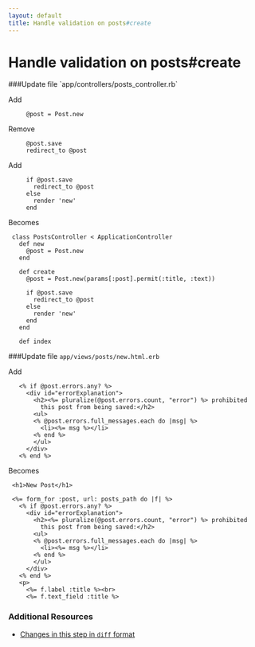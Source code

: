 ```yaml
---
layout: default
title: Handle validation on posts#create
---
```


<h1 id="main">Handle validation on posts#create</h1>
###Update file `app/controllers/posts_controller.rb`

Add
```
     @post = Post.new
```


Remove
```
     @post.save
     redirect_to @post
```


Add
```
     if @post.save
       redirect_to @post
     else
       render 'new'
     end
```


Becomes
```
 class PostsController < ApplicationController
   def new
     @post = Post.new
   end
 
   def create
     @post = Post.new(params[:post].permit(:title, :text))
 
     if @post.save
       redirect_to @post
     else
       render 'new'
     end
   end
 
   def index

```


###Update file `app/views/posts/new.html.erb`

Add
```
   <% if @post.errors.any? %>
     <div id="errorExplanation">
       <h2><%= pluralize(@post.errors.count, "error") %> prohibited
         this post from being saved:</h2>
       <ul>
       <% @post.errors.full_messages.each do |msg| %>
         <li><%= msg %></li>
       <% end %>
       </ul>
     </div>
   <% end %>
```


Becomes
```
 <h1>New Post</h1>
 
 <%= form_for :post, url: posts_path do |f| %>
   <% if @post.errors.any? %>
     <div id="errorExplanation">
       <h2><%= pluralize(@post.errors.count, "error") %> prohibited
         this post from being saved:</h2>
       <ul>
       <% @post.errors.full_messages.each do |msg| %>
         <li><%= msg %></li>
       <% end %>
       </ul>
     </div>
   <% end %>
   <p>
     <%= f.label :title %><br>
     <%= f.text_field :title %>

```



### Additional Resources

* [Changes in this step in `diff` format](https://github.com/software-academy/rails_getting_started_bdd/commit/ac9f5e211b55378fc65e36a49461ea11e06736e7)

